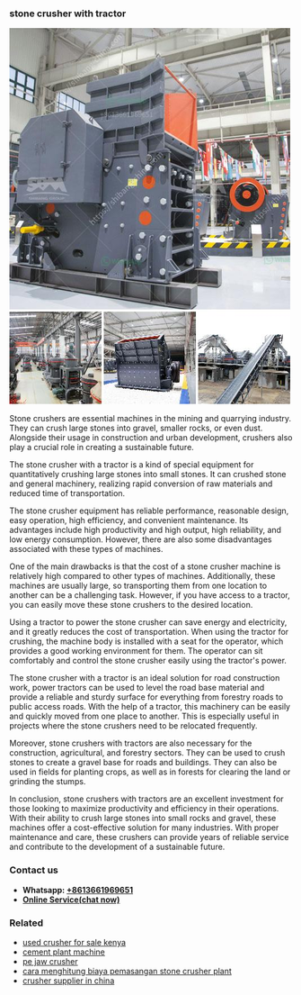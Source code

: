 <h3>stone crusher with tractor</h3><img src='1708663695.jpg' alt=''><p>Stone crushers are essential machines in the mining and quarrying industry. They can crush large stones into gravel, smaller rocks, or even dust. Alongside their usage in construction and urban development, crushers also play a crucial role in creating a sustainable future.</p><p>The stone crusher with a tractor is a kind of special equipment for quantitatively crushing large stones into small stones. It can crushed stone and general machinery, realizing rapid conversion of raw materials and reduced time of transportation.</p><p>The stone crusher equipment has reliable performance, reasonable design, easy operation, high efficiency, and convenient maintenance. Its advantages include high productivity and high output, high reliability, and low energy consumption. However, there are also some disadvantages associated with these types of machines.</p><p>One of the main drawbacks is that the cost of a stone crusher machine is relatively high compared to other types of machines. Additionally, these machines are usually large, so transporting them from one location to another can be a challenging task. However, if you have access to a tractor, you can easily move these stone crushers to the desired location.</p><p>Using a tractor to power the stone crusher can save energy and electricity, and it greatly reduces the cost of transportation. When using the tractor for crushing, the machine body is installed with a seat for the operator, which provides a good working environment for them. The operator can sit comfortably and control the stone crusher easily using the tractor's power.</p><p>The stone crusher with a tractor is an ideal solution for road construction work, power tractors can be used to level the road base material and provide a reliable and sturdy surface for everything from forestry roads to public access roads. With the help of a tractor, this machinery can be easily and quickly moved from one place to another. This is especially useful in projects where the stone crushers need to be relocated frequently.</p><p>Moreover, stone crushers with tractors are also necessary for the construction, agricultural, and forestry sectors. They can be used to crush stones to create a gravel base for roads and buildings. They can also be used in fields for planting crops, as well as in forests for clearing the land or grinding the stumps.</p><p>In conclusion, stone crushers with tractors are an excellent investment for those looking to maximize productivity and efficiency in their operations. With their ability to crush large stones into small rocks and gravel, these machines offer a cost-effective solution for many industries. With proper maintenance and care, these crushers can provide years of reliable service and contribute to the development of a sustainable future.</p><h3>Contact us</h3><ul><li><strong>Whatsapp:&nbsp;<a href="https://wa.me/8613661969651">+8613661969651</a></strong></li><li><a href="https://swt.shibang-china.com/?git&amp;zhl&amp;stone crusher with tractor"><strong>Online Service(chat now)</strong></a></li></ul><h3>Related</h3><ul><li><a href='used crusher for sale kenya.md'>used crusher for sale kenya</a></li><li><a href='cement plant machine.md'>cement plant machine</a></li><li><a href='pe jaw crusher.md'>pe jaw crusher</a></li><li><a href='cara menghitung biaya pemasangan stone crusher plant.md'>cara menghitung biaya pemasangan stone crusher plant</a></li><li><a href='crusher supplier in china.md'>crusher supplier in china</a></li></ul>
